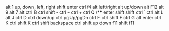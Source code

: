 alt 1
	up, down, left, right
	shift enter
ctrl f4
alt left/right
alt up/down
alt F12
alt 9
alt 7
alt 
ctrl B
ctrl shift -
ctrl -
ctrl +
ctrl Q
/** enter
shift shift
ctrl `
ctrl alt L
alt J
ctrl D
ctrl down/up
ctrl pgUp/pgDn
ctrl F
ctrl shift F
ctrl G
alt enter
ctrl K
ctrl shift K
ctrl shift backspace
ctrl shift up down
f11 
shift f11

